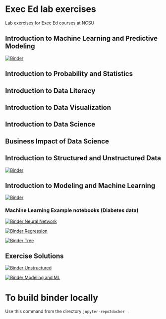 # Exec Ed lab exercises

Lab exercises for Exec Ed courses at NCSU

## Introduction to Machine Learning and Predictive Modeling

[![Binder](https://mybinder.org/badge_logo.svg)](https://mybinder.org/v2/gh/jld23/linearAlgebra.git/master?urlpath=lab)

## Introduction to Probability and Statistics

## Introduction to Data Literacy

## Introduction to Data Visualization

## Introduction to Data Science

## Business Impact of Data Science

## Introduction to Structured and Unstructured Data

[![Binder](https://mybinder.org/badge_logo.svg)](https://mybinder.org/v2/gh/jld23/linearAlgebra.git/master?urlpath=lab/tree/introStructUnstruct/nltk_exercise.ipynb)

## Introduction to Modeling and Machine Learning

[![Binder](https://mybinder.org/badge_logo.svg)](https://mybinder.org/v2/gh/jld23/linearAlgebra.git/master?urlpath=lab/tree/introMachineLearning/carsML.ipynb)

### Machine Learning Example notebooks (Diabetes data)

[![Binder](https://mybinder.org/badge_logo.svg) Neural Network](https://mybinder.org/v2/gh/jld23/linearAlgebra.git/master?urlpath=lab/tree/introMachineLearning/neuralNetwork_diabetes.ipynb)

[![Binder](https://mybinder.org/badge_logo.svg) Regression](https://mybinder.org/v2/gh/jld23/linearAlgebra.git/master?urlpath=lab/tree/introMachineLearning/regression_diabetes.ipynb)

[![Binder](https://mybinder.org/badge_logo.svg) Tree](https://mybinder.org/v2/gh/jld23/linearAlgebra.git/master?urlpath=lab/tree/introMachineLearning/tree_diabetes.ipynb)

## Exercise Solutions

[![Binder](https://mybinder.org/badge_logo.svg) Unstructured](https://mybinder.org/v2/gh/jld23/linearAlgebra.git/master?urlpath=lab/tree/solutions/nltk_exercise_solution.ipynb)


[![Binder](https://mybinder.org/badge_logo.svg) Modeling and ML](https://mybinder.org/v2/gh/jld23/linearAlgebra.git/master?urlpath=lab/tree/solutions/carsML_solution.ipynb) 


# To build binder locally 

Use this command from the directory `jupyter-repo2docker .`
